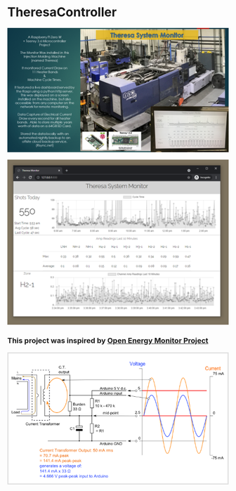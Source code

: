 # TheresaController

![alt text](https://github.com/zachlankton/TheresaController/blob/master/images/Presentation1.png?raw=true)

![alt text](https://github.com/zachlankton/TheresaController/blob/master/images/Capture.PNG?raw=true)

### This project was inspired by [Open Energy Monitor Project](https://learn.openenergymonitor.org/electricity-monitoring/ct-sensors/interface-with-arduino)

![alt text](https://github.com/zachlankton/TheresaController/blob/master/images/Arduino_AC_current_input_A.png?raw=true)
